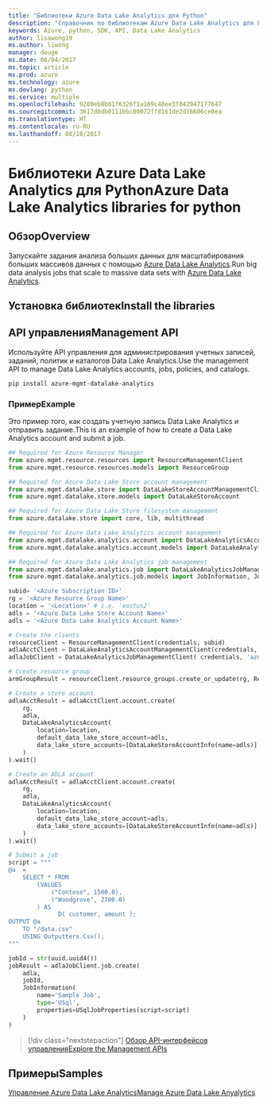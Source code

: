 ```yaml
---
title: "Библиотеки Azure Data Lake Analytics для Python"
description: "Справочник по библиотекам Azure Data Lake Analytics для Python"
keywords: Azure, python, SDK, API, Data Lake Analytics
author: lisawong19
ms.author: liwong
manager: douge
ms.date: 08/04/2017
ms.topic: article
ms.prod: azure
ms.technology: azure
ms.devlang: python
ms.service: multiple
ms.openlocfilehash: 9200eb8b01f6326f1a169c48ee3f842947177647
ms.sourcegitcommit: 3617d0db0111bbc00072ff8161de2d76606ce0ea
ms.translationtype: HT
ms.contentlocale: ru-RU
ms.lasthandoff: 08/18/2017
---
```

# <a name="azure-data-lake-analytics-libraries-for-python"></a><span data-ttu-id="d6a65-104">Библиотеки Azure Data Lake Analytics для Python</span><span class="sxs-lookup"><span data-stu-id="d6a65-104">Azure Data Lake Analytics libraries for python</span></span>

## <a name="overview"></a><span data-ttu-id="d6a65-105">Обзор</span><span class="sxs-lookup"><span data-stu-id="d6a65-105">Overview</span></span>
<span data-ttu-id="d6a65-106">Запускайте задания анализа больших данных для масштабирования больших массивов данных с помощью [Azure Data Lake Analytics](/azure/data-lake-analytics/data-lake-analytics-overview).</span><span class="sxs-lookup"><span data-stu-id="d6a65-106">Run big data analysis jobs that scale to massive data sets with [Azure Data Lake Analytics](/azure/data-lake-analytics/data-lake-analytics-overview).</span></span>

## <a name="install-the-libraries"></a><span data-ttu-id="d6a65-107">Установка библиотек</span><span class="sxs-lookup"><span data-stu-id="d6a65-107">Install the libraries</span></span>

## <a name="management-api"></a><span data-ttu-id="d6a65-108">API управления</span><span class="sxs-lookup"><span data-stu-id="d6a65-108">Management API</span></span>
<span data-ttu-id="d6a65-109">Используйте API управления для администрирования учетных записей, заданий, политик и каталогов Data Lake Analytics.</span><span class="sxs-lookup"><span data-stu-id="d6a65-109">Use the management API to manage Data Lake Analytics accounts, jobs, policies, and catalogs.</span></span>

```bash
pip install azure-mgmt-datalake-analytics
```

### <a name="example"></a><span data-ttu-id="d6a65-110">Пример</span><span class="sxs-lookup"><span data-stu-id="d6a65-110">Example</span></span>
<span data-ttu-id="d6a65-111">Это пример того, как создать учетную запись Data Lake Analytics и отправить задание.</span><span class="sxs-lookup"><span data-stu-id="d6a65-111">This is an example of how to create a Data Lake Analytics account and submit a job.</span></span> 

```python
## Required for Azure Resource Manager
from azure.mgmt.resource.resources import ResourceManagementClient
from azure.mgmt.resource.resources.models import ResourceGroup

## Required for Azure Data Lake Store account management
from azure.mgmt.datalake.store import DataLakeStoreAccountManagementClient
from azure.mgmt.datalake.store.models import DataLakeStoreAccount

## Required for Azure Data Lake Store filesystem management
from azure.datalake.store import core, lib, multithread

## Required for Azure Data Lake Analytics account management
from azure.mgmt.datalake.analytics.account import DataLakeAnalyticsAccountManagementClient
from azure.mgmt.datalake.analytics.account.models import DataLakeAnalyticsAccount, DataLakeStoreAccountInfo

## Required for Azure Data Lake Analytics job management
from azure.mgmt.datalake.analytics.job import DataLakeAnalyticsJobManagementClient
from azure.mgmt.datalake.analytics.job.models import JobInformation, JobState, USqlJobProperties

subid= '<Azure Subscription ID>'
rg = '<Azure Resource Group Name>'
location = '<Location>' # i.e. 'eastus2'
adls = '<Azure Data Lake Store Account Name>'
adls = '<Azure Data Lake Analytics Account Name>'

# Create the clients
resourceClient = ResourceManagementClient(credentials, subid)
adlaAcctClient = DataLakeAnalyticsAccountManagementClient(credentials, subid)
adlaJobClient = DataLakeAnalyticsJobManagementClient( credentials, 'azuredatalakeanalytics.net')

# Create resource group
armGroupResult = resourceClient.resource_groups.create_or_update(rg, ResourceGroup(location=location))

# Create a store account
adlaAcctResult = adlaAcctClient.account.create(
    rg,
    adla,
    DataLakeAnalyticsAccount(
        location=location,
        default_data_lake_store_account=adls,
        data_lake_store_accounts=[DataLakeStoreAccountInfo(name=adls)]
    )
).wait()

# Create an ADLA account
adlaAcctResult = adlaAcctClient.account.create(
    rg,
    adla,
    DataLakeAnalyticsAccount(
        location=location,
        default_data_lake_store_account=adls,
        data_lake_store_accounts=[DataLakeStoreAccountInfo(name=adls)]
    )
).wait()

# Submit a job
script = """
@a  = 
    SELECT * FROM 
        (VALUES
            ("Contoso", 1500.0),
            ("Woodgrove", 2700.0)
        ) AS 
              D( customer, amount );
OUTPUT @a
    TO "/data.csv"
    USING Outputters.Csv();
"""

jobId = str(uuid.uuid4())
jobResult = adlaJobClient.job.create(
    adla,
    jobId,
    JobInformation(
        name='Sample Job',
        type='USql',
        properties=USqlJobProperties(script=script)
    )
)
```

> [!div class="nextstepaction"]
> [<span data-ttu-id="d6a65-112">Обзор API-интерфейсов управления</span><span class="sxs-lookup"><span data-stu-id="d6a65-112">Explore the Management APIs</span></span>](/python/api/overview/azure/datalakeanalytics/managementlibrary)

## <a name="samples"></a><span data-ttu-id="d6a65-113">Примеры</span><span class="sxs-lookup"><span data-stu-id="d6a65-113">Samples</span></span>
[<span data-ttu-id="d6a65-114">Управление Azure Data Lake Analytics</span><span class="sxs-lookup"><span data-stu-id="d6a65-114">Manage Azure Data Lake Anyalytics</span></span>](https://docs.microsoft.com/azure/data-lake-analytics/data-lake-analytics-manage-use-python-sdk)